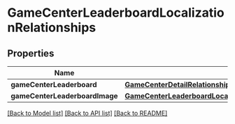 # GameCenterLeaderboardLocalizationRelationships

## Properties
Name | Type | Description | Notes
------------ | ------------- | ------------- | -------------
**gameCenterLeaderboard** | [**GameCenterDetailRelationshipsDefaultLeaderboard**](GameCenterDetailRelationshipsDefaultLeaderboard.md) |  | [optional] 
**gameCenterLeaderboardImage** | [**GameCenterLeaderboardLocalizationRelationshipsGameCenterLeaderboardImage**](GameCenterLeaderboardLocalizationRelationshipsGameCenterLeaderboardImage.md) |  | [optional] 

[[Back to Model list]](../README.md#documentation-for-models) [[Back to API list]](../README.md#documentation-for-api-endpoints) [[Back to README]](../README.md)


